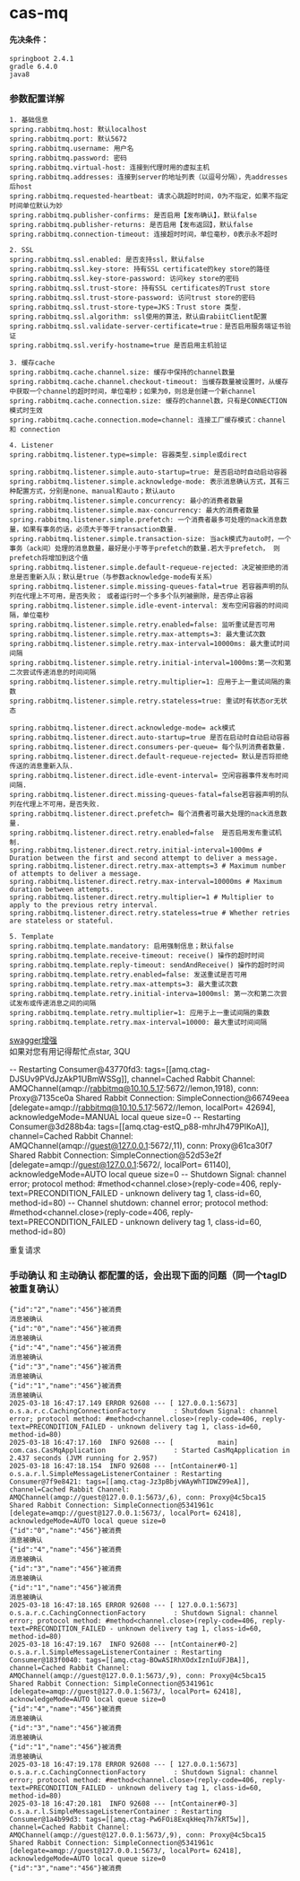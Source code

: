 # cas-mq
#### 先决条件：
    springboot 2.4.1
    gradle 6.4.0
    java8

### 参数配置详解
    1. 基础信息
    spring.rabbitmq.host: 默认localhost
    spring.rabbitmq.port: 默认5672
    spring.rabbitmq.username: 用户名
    spring.rabbitmq.password: 密码
    spring.rabbitmq.virtual-host: 连接到代理时用的虚拟主机
    spring.rabbitmq.addresses: 连接到server的地址列表（以逗号分隔），先addresses后host 
    spring.rabbitmq.requested-heartbeat: 请求心跳超时时间，0为不指定，如果不指定时间单位默认为妙
    spring.rabbitmq.publisher-confirms: 是否启用【发布确认】，默认false
    spring.rabbitmq.publisher-returns: 是否启用【发布返回】，默认false
    spring.rabbitmq.connection-timeout: 连接超时时间，单位毫秒，0表示永不超时 

    2. SSL
    spring.rabbitmq.ssl.enabled: 是否支持ssl，默认false
    spring.rabbitmq.ssl.key-store: 持有SSL certificate的key store的路径
    spring.rabbitmq.ssl.key-store-password: 访问key store的密码
    spring.rabbitmq.ssl.trust-store: 持有SSL certificates的Trust store
    spring.rabbitmq.ssl.trust-store-password: 访问trust store的密码
    spring.rabbitmq.ssl.trust-store-type=JKS：Trust store 类型.
    spring.rabbitmq.ssl.algorithm: ssl使用的算法，默认由rabiitClient配置
    spring.rabbitmq.ssl.validate-server-certificate=true：是否启用服务端证书验证
    spring.rabbitmq.ssl.verify-hostname=true 是否启用主机验证
    
    3. 缓存cache
    spring.rabbitmq.cache.channel.size: 缓存中保持的channel数量
    spring.rabbitmq.cache.channel.checkout-timeout: 当缓存数量被设置时，从缓存中获取一个channel的超时时间，单位毫秒；如果为0，则总是创建一个新channel
    spring.rabbitmq.cache.connection.size: 缓存的channel数，只有是CONNECTION模式时生效
    spring.rabbitmq.cache.connection.mode=channel: 连接工厂缓存模式：channel 和 connection
    
    4. Listener
    spring.rabbitmq.listener.type=simple: 容器类型.simple或direct
     
    spring.rabbitmq.listener.simple.auto-startup=true: 是否启动时自动启动容器
    spring.rabbitmq.listener.simple.acknowledge-mode: 表示消息确认方式，其有三种配置方式，分别是none、manual和auto；默认auto
    spring.rabbitmq.listener.simple.concurrency: 最小的消费者数量
    spring.rabbitmq.listener.simple.max-concurrency: 最大的消费者数量
    spring.rabbitmq.listener.simple.prefetch: 一个消费者最多可处理的nack消息数量，如果有事务的话，必须大于等于transaction数量.
    spring.rabbitmq.listener.simple.transaction-size: 当ack模式为auto时，一个事务（ack间）处理的消息数量，最好是小于等于prefetch的数量.若大于prefetch， 则prefetch将增加到这个值
    spring.rabbitmq.listener.simple.default-requeue-rejected: 决定被拒绝的消息是否重新入队；默认是true（与参数acknowledge-mode有关系）
    spring.rabbitmq.listener.simple.missing-queues-fatal=true 若容器声明的队列在代理上不可用，是否失败； 或者运行时一个多多个队列被删除，是否停止容器
    spring.rabbitmq.listener.simple.idle-event-interval: 发布空闲容器的时间间隔，单位毫秒
    spring.rabbitmq.listener.simple.retry.enabled=false: 监听重试是否可用
    spring.rabbitmq.listener.simple.retry.max-attempts=3: 最大重试次数
    spring.rabbitmq.listener.simple.retry.max-interval=10000ms: 最大重试时间间隔
    spring.rabbitmq.listener.simple.retry.initial-interval=1000ms:第一次和第二次尝试传递消息的时间间隔
    spring.rabbitmq.listener.simple.retry.multiplier=1: 应用于上一重试间隔的乘数
    spring.rabbitmq.listener.simple.retry.stateless=true: 重试时有状态or无状态
     
    spring.rabbitmq.listener.direct.acknowledge-mode= ack模式
    spring.rabbitmq.listener.direct.auto-startup=true 是否在启动时自动启动容器
    spring.rabbitmq.listener.direct.consumers-per-queue= 每个队列消费者数量.
    spring.rabbitmq.listener.direct.default-requeue-rejected= 默认是否将拒绝传送的消息重新入队.
    spring.rabbitmq.listener.direct.idle-event-interval= 空闲容器事件发布时间间隔.
    spring.rabbitmq.listener.direct.missing-queues-fatal=false若容器声明的队列在代理上不可用，是否失败.
    spring.rabbitmq.listener.direct.prefetch= 每个消费者可最大处理的nack消息数量.
    spring.rabbitmq.listener.direct.retry.enabled=false  是否启用发布重试机制.
    spring.rabbitmq.listener.direct.retry.initial-interval=1000ms # Duration between the first and second attempt to deliver a message.
    spring.rabbitmq.listener.direct.retry.max-attempts=3 # Maximum number of attempts to deliver a message.
    spring.rabbitmq.listener.direct.retry.max-interval=10000ms # Maximum duration between attempts.
    spring.rabbitmq.listener.direct.retry.multiplier=1 # Multiplier to apply to the previous retry interval.
    spring.rabbitmq.listener.direct.retry.stateless=true # Whether retries are stateless or stateful.
    
    5. Template
    spring.rabbitmq.template.mandatory: 启用强制信息；默认false
    spring.rabbitmq.template.receive-timeout: receive() 操作的超时时间
    spring.rabbitmq.template.reply-timeout: sendAndReceive() 操作的超时时间
    spring.rabbitmq.template.retry.enabled=false: 发送重试是否可用 
    spring.rabbitmq.template.retry.max-attempts=3: 最大重试次数
    spring.rabbitmq.template.retry.initial-interva=1000msl: 第一次和第二次尝试发布或传递消息之间的间隔
    spring.rabbitmq.template.retry.multiplier=1: 应用于上一重试间隔的乘数
    spring.rabbitmq.template.retry.max-interval=10000: 最大重试时间间隔

[swagger增强](http://localhost:9000/doc.html#/home)   
如果对您有用记得帮忙点star, 3QU


-- Restarting Consumer@43770fd3: tags=[[amq.ctag-DJSUv9PVdJzAkP1UBmWSSg]], channel=Cached Rabbit Channel: AMQChannel(amqp://rabbitmq@10.10.5.17:5672//lemon,1918), conn: Proxy@7135ce0a Shared Rabbit Connection: SimpleConnection@66749eea [delegate=amqp://rabbitmq@10.10.5.17:5672//lemon, localPort= 42694], acknowledgeMode=MANUAL local queue size=0
-- Restarting Consumer@3d288b4a: tags=[[amq.ctag-estQ_p88-mhrJh479PlKoA]], channel=Cached Rabbit Channel: AMQChannel(amqp://guest@127.0.0.1:5672/,11),             conn: Proxy@61ca30f7 Shared Rabbit Connection: SimpleConnection@52d53e2f [delegate=amqp://guest@127.0.0.1:5672/, localPort= 61140],           acknowledgeMode=AUTO local queue size=0
-- Shutdown Signal: channel error; protocol method: #method<channel.close>(reply-code=406, reply-text=PRECONDITION_FAILED - unknown delivery tag 1, class-id=60, method-id=80)
-- Channel shutdown: channel error; protocol method: #method<channel.close>(reply-code=406, reply-text=PRECONDITION_FAILED - unknown delivery tag 1, class-id=60, method-id=80)

重复请求

### 手动确认 和 主动确认 都配置的话，会出现下面的问题（同一个tagID被重复确认）
```
{"id":"2","name":"456"}被消费
消息被确认
{"id":"0","name":"456"}被消费
消息被确认
{"id":"4","name":"456"}被消费
消息被确认
{"id":"3","name":"456"}被消费
消息被确认
{"id":"1","name":"456"}被消费
消息被确认
2025-03-18 16:47:17.149 ERROR 92608 --- [ 127.0.0.1:5673] o.s.a.r.c.CachingConnectionFactory       : Shutdown Signal: channel error; protocol method: #method<channel.close>(reply-code=406, reply-text=PRECONDITION_FAILED - unknown delivery tag 1, class-id=60, method-id=80)
2025-03-18 16:47:17.160  INFO 92608 --- [           main] com.cas.CasMqApplication                 : Started CasMqApplication in 2.437 seconds (JVM running for 2.957)
2025-03-18 16:47:18.154  INFO 92608 --- [ntContainer#0-1] o.s.a.r.l.SimpleMessageListenerContainer : Restarting Consumer@7f9e8421: tags=[[amq.ctag-Jz3pBbjvWAyWhTIDWZ99eA]], channel=Cached Rabbit Channel: AMQChannel(amqp://guest@127.0.0.1:5673/,6), conn: Proxy@4c5bca15 Shared Rabbit Connection: SimpleConnection@5341961c [delegate=amqp://guest@127.0.0.1:5673/, localPort= 62418], acknowledgeMode=AUTO local queue size=0
{"id":"0","name":"456"}被消费
消息被确认
{"id":"4","name":"456"}被消费
消息被确认
{"id":"3","name":"456"}被消费
消息被确认
{"id":"1","name":"456"}被消费
消息被确认
2025-03-18 16:47:18.165 ERROR 92608 --- [ 127.0.0.1:5673] o.s.a.r.c.CachingConnectionFactory       : Shutdown Signal: channel error; protocol method: #method<channel.close>(reply-code=406, reply-text=PRECONDITION_FAILED - unknown delivery tag 1, class-id=60, method-id=80)
2025-03-18 16:47:19.167  INFO 92608 --- [ntContainer#0-2] o.s.a.r.l.SimpleMessageListenerContainer : Restarting Consumer@183f0040: tags=[[amq.ctag-BOwASIRhXOdxIznIuUFJBA]], channel=Cached Rabbit Channel: AMQChannel(amqp://guest@127.0.0.1:5673/,9), conn: Proxy@4c5bca15 Shared Rabbit Connection: SimpleConnection@5341961c [delegate=amqp://guest@127.0.0.1:5673/, localPort= 62418], acknowledgeMode=AUTO local queue size=0
{"id":"4","name":"456"}被消费
消息被确认
{"id":"3","name":"456"}被消费
消息被确认
{"id":"1","name":"456"}被消费
消息被确认
2025-03-18 16:47:19.178 ERROR 92608 --- [ 127.0.0.1:5673] o.s.a.r.c.CachingConnectionFactory       : Shutdown Signal: channel error; protocol method: #method<channel.close>(reply-code=406, reply-text=PRECONDITION_FAILED - unknown delivery tag 1, class-id=60, method-id=80)
2025-03-18 16:47:20.181  INFO 92608 --- [ntContainer#0-3] o.s.a.r.l.SimpleMessageListenerContainer : Restarting Consumer@1a4b99d3: tags=[[amq.ctag-Pw6FOi8ExqkHeq7h7kRT5w]], channel=Cached Rabbit Channel: AMQChannel(amqp://guest@127.0.0.1:5673/,9), conn: Proxy@4c5bca15 Shared Rabbit Connection: SimpleConnection@5341961c [delegate=amqp://guest@127.0.0.1:5673/, localPort= 62418], acknowledgeMode=AUTO local queue size=0
{"id":"3","name":"456"}被消费
```